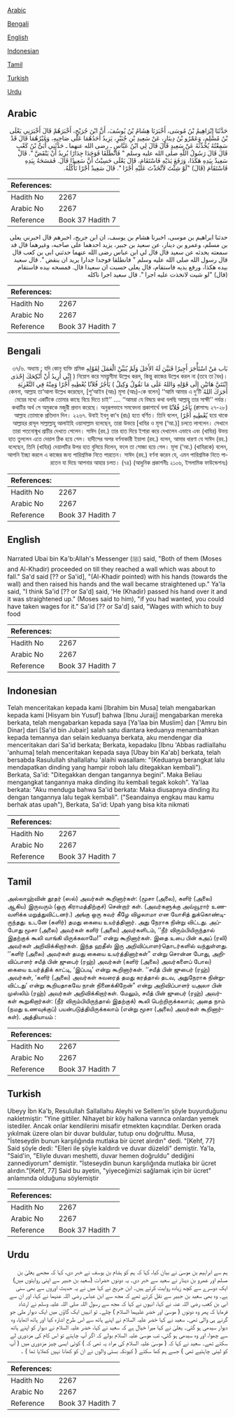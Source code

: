 [Arabic](#arabic)

[Bengali](#bengali)

[English](#english)

[Indonesian](#indonesian)

[Tamil](#tamil)

[Turkish](#turkish)

[Urdu](#urdu)

## Arabic


<div dir="rtl" lang="ar" style={{fontSize:'larger',backgroundColor:'#f8f9fa',padding:20}}>
حَدَّثَنَا إِبْرَاهِيمُ بْنُ مُوسَى، أَخْبَرَنَا هِشَامُ بْنُ يُوسُفَ، أَنَّ ابْنَ جُرَيْجٍ، أَخْبَرَهُمْ قَالَ أَخْبَرَنِي يَعْلَى بْنُ مُسْلِمٍ، وَعَمْرُو بْنُ دِينَارٍ، عَنْ سَعِيدِ بْنِ جُبَيْرٍ، يَزِيدُ أَحَدُهُمَا عَلَى صَاحِبِهِ، وَغَيْرُهُمَا قَالَ قَدْ سَمِعْتُهُ يُحَدِّثُهُ عَنْ سَعِيدٍ قَالَ قَالَ لِي ابْنُ عَبَّاسٍ ـ رضى الله عنهما ـ حَدَّثَنِي أُبَىُّ بْنُ كَعْبٍ قَالَ قَالَ رَسُولُ اللَّهِ صلى الله عليه وسلم ‏"‏ فَانْطَلَقَا فَوَجَدَا جِدَارًا يُرِيدُ أَنْ يَنْقَضَّ ‏"‏‏.‏ قَالَ سَعِيدٌ بِيَدِهِ هَكَذَا، وَرَفَعَ يَدَيْهِ فَاسْتَقَامَ، قَالَ يَعْلَى حَسِبْتُ أَنَّ سَعِيدًا قَالَ‏.‏ فَمَسَحَهُ بِيَدِهِ فَاسْتَقَامَ ‏(‏قَالَ‏)‏ ‏"‏لَوْ شِئْتَ لاَتَّخَذْتَ عَلَيْهِ أَجْرًا ‏"‏‏.‏ قَالَ سَعِيدٌ أَجْرًا نَأْكُلُهُ‏.‏
</div>
<div style={{backgroundColor:'#f8f9fa',padding:20, marginBottom: 10}}><table> <thead> <tr> <th>References:</th> <th></th> </tr> </thead> <tbody><tr><td>Hadith No</td><td>2267</td></tr><tr><td>Arabic No</td><td>2267</td></tr><tr><td>Reference</td><td>Book 37 Hadith 7</td></tr></tbody></table></div>


<div dir="rtl" lang="ar" style={{fontSize:'larger',backgroundColor:'#f8f9fa',padding:20}}>
حدثنا ابراهيم بن موسى، اخبرنا هشام بن يوسف، ان ابن جريج، اخبرهم قال اخبرني يعلى بن مسلم، وعمرو بن دينار، عن سعيد بن جبير، يزيد احدهما على صاحبه، وغيرهما قال قد سمعته يحدثه عن سعيد قال قال لي ابن عباس رضى الله عنهما حدثني ابى بن كعب قال قال رسول الله صلى الله عليه وسلم " فانطلقا فوجدا جدارا يريد ان ينقض ". قال سعيد بيده هكذا، ورفع يديه فاستقام، قال يعلى حسبت ان سعيدا قال. فمسحه بيده فاستقام (قال) "لو شيت لاتخذت عليه اجرا ". قال سعيد اجرا ناكله
</div>
<div style={{backgroundColor:'#f8f9fa',padding:20, marginBottom: 10}}><table> <thead> <tr> <th>References:</th> <th></th> </tr> </thead> <tbody><tr><td>Hadith No</td><td>2267</td></tr><tr><td>Arabic No</td><td>2267</td></tr><tr><td>Reference</td><td>Book 37 Hadith 7</td></tr></tbody></table></div>

## Bengali


<div dir="rtl" lang="bn" style={{fontSize:'larger',backgroundColor:'#f8f9fa',padding:20}}>
بَاب مَنْ اسْتَأْجَرَ أَجِيرًا فَبَيَّنَ لَهُ الأَجَلَ وَلَمْ يُبَيِّنْ الْعَمَلَ لِقَوْلِهِ ৩৭/৬. অধ্যায় : যদি কোন ব্যক্তি শ্রমিক নিয়োগ করে সময়সীমা উল্লেখ করল, কিন্তু কাজের উল্লেখ করল না (তবে তা বৈধ)। ( إِنِّي أُرِيدُ أَنْ أُنْكِحَكَ إِحْدَى ابْنَتَيَّ هَاتَيْنِ إِلَى قَوْلِهِ وَاللهُ عَلَى مَا نَقُولُ وَكِيلٌ ) يَأْجُرُ فُلاَنًا يُعْطِيهِ أَجْرًا وَمِنْهُ فِي التَّعْزِيَةِ أَجَرَكَ اللهُ কেননা, আল্লাহ তা‘আলা উল্লেখ করেছেন, [শু‘আইব (আঃ) মূসা (আঃ)-কে বলেন] ‘‘আমি আমার এ দু’টি মেয়ের মধ্যে একটিকে তোমার কাছে বিয়ে দিতে চাই’’ .... ‘‘আমরা যে বিষয়ে কথা বলছি আল্লাহ তার সাক্ষী’’ পর্যন্ত। (ক্বাসাসঃ ২৭-২৮) يَأْجُرُ فُلاَنًا কথাটির অর্থ সে অমুককে মজুরী প্রদান করেছে। অনুরূপভাবে সমবেদনা প্রকাশার্থে বলা হয়ে থাকে يُعْطِيهِ أَجْرًا আল্লাহ তোমাকে প্রতিদান দিন। ২২৬৭. উবাই ইবনু কা‘ব (রাঃ) হতে বর্ণিত। তিনি বলেন, আল্লাহর রাসূল সাল্লাল্লাহু আলাইহি ওয়াসাল্লাম বলেছেন, তারা উভয়ে [খাযির ও মূসা (‘আ.)] চলতে লাগলেন। সেখানে তারা পতনোন্মুখ প্রাচীর দেখতে পেলেন। সাঈদ (রহ.) তার হাত দিয়ে ইশারা করে দেখালেন এভাবে এবং (খাযির) উভয় হাত তুললেন এতে দেয়াল ঠিক হয়ে গেল। হাদীসের অপর বর্ণনাকারী ইয়ালা (রহ.) বলেন, আমার ধারণা যে সাঈদ (রহ.) বলেছেন, তিনি (খাযির) দেয়ালটির উপর হাত বুলিয়ে দিলেন, ফলে তা সোজা হয়ে গেল। মূসা (‘আ.) (খাযিরকে) বলেন, আপনি ইচ্ছা করলে এ কাজের জন্য পারিশ্রমিক নিতে পারতেন। সাঈদ (রহ.) বর্ণনা করেন যে, এমন পারিশ্রমিক নিতে পারতেন যা দিয়ে আপনার আহার চলত। (৭৪) (আধুনিক প্রকাশনীঃ ২১০৬, ইসলামিক ফাউন্ডেশনঃ)
</div>
<div style={{backgroundColor:'#f8f9fa',padding:20, marginBottom: 10}}><table> <thead> <tr> <th>References:</th> <th></th> </tr> </thead> <tbody><tr><td>Hadith No</td><td>2267</td></tr><tr><td>Arabic No</td><td>2267</td></tr><tr><td>Reference</td><td>Book 37 Hadith 7</td></tr></tbody></table></div>

## English


<div dir="ltr" lang="en" style={{fontSize:'larger',backgroundColor:'#f8f9fa',padding:20}}>
Narrated Ubai bin Ka'b:Allah's Messenger (ﷺ) said, "Both of them (Moses and Al-Khadir) proceeded on till they reached a wall which was about to fall." Sa'd said [?? or Sa'id], "(Al-Khadir pointed) with his hands (towards the wall) and then raised his hands and the wall became straightened up." Ya'la said, "I think Sa'id [?? or Sa'd] said, 'He (Khadir) passed his hand over it and it was straightened up." (Moses said to him), "if you had wanted, you could have taken wages for it." Sa'id [?? or Sa'd] said, "Wages with which to buy food
</div>
<div style={{backgroundColor:'#f8f9fa',padding:20, marginBottom: 10}}><table> <thead> <tr> <th>References:</th> <th></th> </tr> </thead> <tbody><tr><td>Hadith No</td><td>2267</td></tr><tr><td>Arabic No</td><td>2267</td></tr><tr><td>Reference</td><td>Book 37 Hadith 7</td></tr></tbody></table></div>

## Indonesian


<div dir="ltr" lang="id" style={{fontSize:'larger',backgroundColor:'#f8f9fa',padding:20}}>
Telah menceritakan kepada kami [Ibrahim bin Musa] telah mengabarkan kepada kami [Hisyam bin Yusuf] bahwa [Ibnu Juraij] mengabarkan mereka berkata, telah mengabarkan kepada saya [Ya'laa bin Muslim] dan ['Amru bin Dinar] dari [Sa'id bin Jubair] salah satu diantara keduanya menambahkan kepada temannya dan selain keduanya berkata, aku mendengar dia menceritakan dari Sa'id berkata; Berkata, kepadaku [Ibnu 'Abbas radliallahu 'anhuma] telah menceritakan kepada saya [Ubay bin Ka'ab] berkata, telah bersabda Rasulullah shallallahu 'alaihi wasallam: "(Keduanya berangkat lalu mendapatkan dinding yang hampir roboh lalu ditegakkan kembali"). Berkata, Sa'id: "Ditegakkan dengan tangannya begini". Maka Beliau mengangkat tangannya maka dinding itu kembali tegak kokoh". Ya'laa berkata: "Aku menduga bahwa Sa'id berkata: Maka diusapnya dinding itu dengan tangannya lalu tegak kembali". ("Seandainya engkau mau kamu berhak atas upah"), Berkata, Sa'id: Upah yang bisa kita nikmati
</div>
<div style={{backgroundColor:'#f8f9fa',padding:20, marginBottom: 10}}><table> <thead> <tr> <th>References:</th> <th></th> </tr> </thead> <tbody><tr><td>Hadith No</td><td>2267</td></tr><tr><td>Arabic No</td><td>2267</td></tr><tr><td>Reference</td><td>Book 37 Hadith 7</td></tr></tbody></table></div>

## Tamil


<div dir="ltr" lang="ta" style={{fontSize:'larger',backgroundColor:'#f8f9fa',padding:20}}>
அல்லாஹ்வின் தூதர் (ஸல்) அவர்கள் கூறினார்கள்: (மூசா (அலை), களிர் (அலை) ஆகிய) இருவரும் (ஒரு கிராமத்திற்குச்) சென்றார் கள். (அவர்களுக்கு அவ்வூரார் உணவளிக்க மறுத்துவிட்டனர்.) அங்கு ஒரு சுவர் கீழே விழலாமா என யோசித் துக்கொண்டிருந்தது. உடனே (களிர்) தமது கையை உயர்த்தினார். அது நேராக நின்று விட்டது. அப்போது மூசா (அலை) அவர்கள் களிர் (அலை) அவர்களிடம், ‘‘நீர் விரும்பியிருந்தால் இதற்குக் கூலி வாங்கி யிருக்கலாமே!” என்று கூறினார்கள். இதை உபை பின் கஅப் (ரலி) அவர்கள் அறிவிக்கிறார்கள். இந்த ஹதீஸ் இரு அறிவிப்பாளர்தொடர்களில் வந்துள்ளது. ‘‘களிர் (அலை) அவர்கள் தமது கையை உயர்த்தினார்கள்” என்று சொன்ன போது, அறிவிப்பாளர் சயீத் பின் ஜுபைர் (ரஹ்) அவர்கள் (களிர் (அலை) அவர்களைப் போல) கையை உயர்த்திக் காட்டி, ‘இப்படி’ என்று கூறினார்கள். ‘‘சயீத் பின் ஜுபைர் (ரஹ்) அவர்கள், ‘களிர் (அலை) அவர்கள் சுவரைத் தமது கரத்தால் தடவ, அதுநேராக நின்றுவிட்டது’ என்று கூறியதாகவே நான் நினைக்கிறேன்” என்று அறிவிப்பாளர் யஅலா பின் முஸ்லிம் (ரஹ்) அவர்கள் அறிவிக்கிறார்கள். மேலும், சயீத் பின் ஜுபைர் (ரஹ்) அவர்கள் கூறுகிறார்கள்: (நீர் விரும்பியிருந்தால் இதற்குக்) கூலி பெற்றிருக்கலாம்; அதை நாம் (நமது உணவுக்குப்) பயன்படுத்தியிருக்கலாம் (என்று மூசா (அலை) அவர்கள் கூறினார்கள்). அத்தியாயம் :
</div>
<div style={{backgroundColor:'#f8f9fa',padding:20, marginBottom: 10}}><table> <thead> <tr> <th>References:</th> <th></th> </tr> </thead> <tbody><tr><td>Hadith No</td><td>2267</td></tr><tr><td>Arabic No</td><td>2267</td></tr><tr><td>Reference</td><td>Book 37 Hadith 7</td></tr></tbody></table></div>

## Turkish


<div dir="ltr" lang="tr" style={{fontSize:'larger',backgroundColor:'#f8f9fa',padding:20}}>
Ubeyy İbn Ka'b, Resulullah Sallallahu Aleyhi ve Sellem'in şöyle buyurduğunu nakletmiştir: "Yine gittiler. Nihayet bir köy halkına varınca onlardan yemek istediler. Ancak onlar kendilerini misafir etmekten kaçındılar. Derken orada yıkılmak üzere olan bir duvar buldular, tutup onu doğrulttu. Musa, "İsteseydin bunun karşılığında mutlaka bir ücret alırdın" dedi. "[Kehf, 77] Said şöyle dedi: "Elleri ile şöyle kaldırdı ve duvar düzeldi" demiştir. Ya'la, "Said'in, "Eliyle duvarı meshetti, duvar hemen doğruldu" dediğini zannediyorum" demiştir. "İsteseydin bunun karşılığında mutlaka bir ücret alırdın."[Kehf, 77] Said bu ayetin, "yiyeceğimizi sağlamak için bir ücret" anlamında olduğunu söylemiştir
</div>
<div style={{backgroundColor:'#f8f9fa',padding:20, marginBottom: 10}}><table> <thead> <tr> <th>References:</th> <th></th> </tr> </thead> <tbody><tr><td>Hadith No</td><td>2267</td></tr><tr><td>Arabic No</td><td>2267</td></tr><tr><td>Reference</td><td>Book 37 Hadith 7</td></tr></tbody></table></div>

## Urdu


<div dir="rtl" lang="ur" style={{fontSize:'larger',backgroundColor:'#f8f9fa',padding:20}}>
ہم سے ابراہیم بن موسیٰ نے بیان کیا، کہا کہ ہم کو ہشام بن یوسف نے خبر دی، کہا کہ مجھے یعلیٰ بن مسلم اور عمرو بن دینار نے سعید سے خبر دی۔ یہ دونوں حضرات (سعید بن جبیر سے اپنی روایتوں میں) ایک دوسرے سے کچھ زیادہ روایت کرتے ہیں۔ ابن جریج نے کہا میں نے یہ حدیث اوروں سے بھی سنی ہے۔ وہ بھی سعید بن جبیر سے نقل کرتے تھے کہ مجھ سے ابن عباس رضی اللہ عنہما نے کہا، اور ان سے ابی بن کعب رضی اللہ عنہ نے کہا، انہوں نے کہا کہ مجھ سے رسول اللہ صلی اللہ علیہ وسلم نے ارشاد فرمایا کہ پھر وہ دونوں ( موسیٰ اور خضر علیہما السلام ) چلے۔ تو انہیں ایک گاؤں میں ایک دیوار ملی جو گرنے ہی والی تھی۔ سعید نے کہا خضر علیہ السلام نے اپنے ہاتھ سے اس طرح اشارہ کیا اور ہاتھ اٹھایا، وہ دیوار سیدھی ہو گئی۔ یعلیٰ نے کہا میرا خیال ہے کہ سعید نے کہا، خضر علیہ السلام نے دیوار کو اپنے ہاتھ سے چھوا، اور وہ سیدھی ہو گئی، تب موسیٰ علیہ السلام بولے کہ اگر آپ چاہتے تو اس کام کی مزدوری لے سکتے تھے۔ سعید نے کہا کہ ( موسیٰ علیہ السلام کی مراد یہ تھی کہ ) کوئی ایسی چیز مزدوری میں ( آپ کو لینی چاہئیے تھی ) جسے ہم کھا سکتے ( کیونکہ بستی والوں نے ان کو کھانا نہیں کھلایا تھا ) ۔
</div>
<div style={{backgroundColor:'#f8f9fa',padding:20, marginBottom: 10}}><table> <thead> <tr> <th>References:</th> <th></th> </tr> </thead> <tbody><tr><td>Hadith No</td><td>2267</td></tr><tr><td>Arabic No</td><td>2267</td></tr><tr><td>Reference</td><td>Book 37 Hadith 7</td></tr></tbody></table></div>